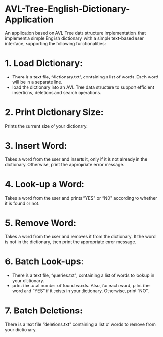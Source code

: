 # AVL-Tree-English-Dictionary-Application
An application based on AVL Tree data structure implementation, that implement a simple English dictionary, with a simple text-based user interface,
supporting the following functionalities:
# 1. Load Dictionary:
*  There is a text file, “dictionary.txt", containing a list of words. Each word will be in a separate line.
*  load the dictionary into an AVL Tree data structure to support efficient insertions, deletions and search operations.

# 2. Print Dictionary Size: 
Prints the current size of your dictionary.

# 3. Insert Word: 
Takes a word from the user and inserts it, only if it is not already in the dictionary. Otherwise, print the appropriate error message.

# 4. Look-up a Word: 
Takes a word from the user and prints “YES" or “NO" according to whether it is found or not.

# 5. Remove Word: 
 Takes a word from the user and removes it from the dictionary. If the word is not in the dictionary, then print the appropriate error message.

# 6. Batch Look-ups:
  *  There is a text file, “queries.txt", containing a list of words to lookup in your dictionary.
  *  print the total number of found words. Also, for each word, print the word and “YES" if it exists in your dictionary. Otherwise, print “NO".

# 7. Batch Deletions: 
There is a text file “deletions.txt" containing a list of words to remove from your dictionary.
